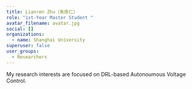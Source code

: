 ```yaml
---
title: Lianren Zhu（朱炼仁）
role: "1st-Year Master Student "
avatar_filename: avatar.jpg
social: []
organizations:
  - name: Shanghai University
superuser: false
user_groups:
  - Researchers
---
```

My research interests are focused on DRL-based Autonoumous Voltage Control.